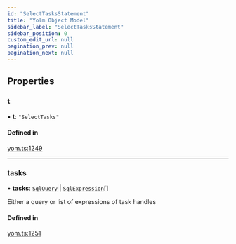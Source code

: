 ```yaml
---
id: "SelectTasksStatement"
title: "Yolm Object Model"
sidebar_label: "SelectTasksStatement"
sidebar_position: 0
custom_edit_url: null
pagination_prev: null
pagination_next: null
---
```


## Properties

### t

• **t**: ``"SelectTasks"``

#### Defined in

[yom.ts:1249](https://github.com/yolmio/boost/blob/964b449/src/yom.ts#L1249)

___

### tasks

• **tasks**: [`SqlQuery`](../modules.md#sqlquery) \| [`SqlExpression`](../modules.md#sqlexpression)[]

Either a query or list of expressions of task handles

#### Defined in

[yom.ts:1251](https://github.com/yolmio/boost/blob/964b449/src/yom.ts#L1251)
